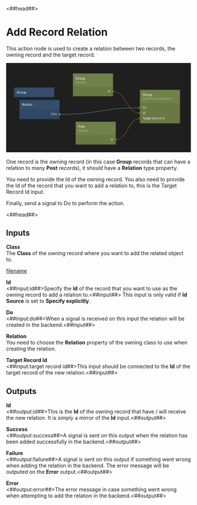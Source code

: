 <##head##>
# Add Record Relation

This action node is used to create a relation between two records, the owning record and the target record.

![](./add-relation.png ':class=img-size-l')

One record is the owning record (in this case **Group** records that can have a relation to many **Post** records), it should have a **Relation** type property.

You need to provide the <span class="ndl-data">Id</span> of the owning record. You also need to provide the <span class="ndl-data">Id</span> of the record that you want to add a relation to, this is the Target Record Id input.

Finally, send a <span class="ndl-signal">signal</span> to <span class="ndl-signal">Do</span> to perform the action.

<##head##>

## Inputs

**Class**  
The **Class** of the owning record where you want to add the related object to.

[filename](../id-source.md ':include')

**Id**  
<##input:id##>Specify the **Id** of the record that you want to use as the owning record to add a relation to.<##input##> This input is only valid if **Id Source** is set to **Specify explicitly**.

**Do**  
<##input:do##>When a signal is received on this input the relation will be created in the backend.<##input##>

**Relation**  
You need to choose the **Relation** property of the owning class to use when creating the relation.

**Target Record Id**  
<##input:target record id##>This input should be connected to the **Id** of the target record of the new relation.<##input##>

## Outputs

**Id**  
<##output:id##>This is the **Id** of the owning record that have / will receive the new relation. It is simply a mirror of the **Id** input.<##output##>

**Success**  
<##output:success##>A signal is sent on this output when the relation has been added successfully in the backend.<##output##>

**Failure**  
<##output:failure##>A signal is sent on this output if something went wrong when adding the relation in the backend. The error message will be outputed on the **Error** output.<##output##>

**Error**  
<##output:error##>The error message in case something went wrong when attempting to add the relation in the backend.<##output##>


